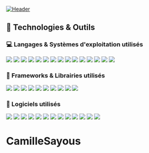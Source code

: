 [![Header](https://github.com/CamilleSA/CamilleSayous/blob/main/HeaderGithub.png "Header")](https://some-url.dev/)

## 🔧 Technologies & Outils
### 💻 Langages & Systèmes d'exploitation utilisés
![](https://img.shields.io/badge/Code-Python-informational?style=flat&logo=python&logoColor=white&color=6e67b6)
![](https://img.shields.io/badge/Code-C-informational?style=flat&logo=c&logoColor=white&color=6e67b6)
![](https://img.shields.io/badge/Code-C++-6e67b6.svg?style=flat&logo=c%2B%2B)
![](https://img.shields.io/badge/Code-CSharp-6e67b6.svg?style=flat&logo=csharp)
![](https://img.shields.io/badge/Code-HTML-6e67b6.svg?style=flat&logo=html5&logoColor=white)
![](https://img.shields.io/badge/Code-CSS-6e67b6.svg?style=flat&logo=css3&logoColor=white)
![](https://img.shields.io/badge/Code-Sass-6e67b6.svg?style=flat&logo=sass&logoColor=white)
![](https://img.shields.io/badge/Code-JavaScript-6e67b6.svg?style=flat&logo=javascript&logoColor=white)
![](https://img.shields.io/badge/Code-TypeScript-6e67b6.svg?style=flat&logo=typescript&logoColor=white)
![](https://img.shields.io/badge/Code-JSON-6e67b6.svg?style=flat&logo=json&logoColor=white)
![](https://img.shields.io/badge/Code-Docker-6e67b6.svg?style=flat&logo=docker&logoColor=white)
![](https://img.shields.io/badge/Code-Java-6e67b6.svg?style=flat&logo=java&logoColor=white)
![](https://img.shields.io/badge/Code-PHP-6e67b6.svg?style=flat&logo=php&logoColor=white)
![](https://img.shields.io/badge/OS-Linux-informational?style=flat&logo=linux&logoColor=white&color=6e67b6)
![](https://img.shields.io/badge/OS-Windows-informational?style=flat&logo=windows&logoColor=white&color=6e67b6)

### 📘 Frameworks & Librairies utilisés
![](https://img.shields.io/badge/Framework-ReactJS-informational?style=flat&logo=react&logoColor=white&color=6e67b6)
![](https://img.shields.io/badge/Framework-ReactNative-informational?style=flat&logo=react&logoColor=white&color=6e67b6)
![](https://img.shields.io/badge/Framework-Meteor-informational?style=flat&logo=meteor&logoColor=white&color=6e67b6)
![](https://img.shields.io/badge/Framework-Angular-informational?style=flat&logo=angular&logoColor=white&color=6e67b6)
![](https://img.shields.io/badge/Framework-VueJS-informational?style=flat&logo=vue.js&logoColor=white&color=6e67b6)
![](https://img.shields.io/badge/Framework-Bootstrap-informational?style=flat&logo=bootstrap&logoColor=white&color=6e67b6)
![](https://img.shields.io/badge/Framework-Flask-informational?style=flat&logo=flask&logoColor=white&color=6e67b6)
![](https://img.shields.io/badge/Framework-Django-informational?style=flat&logo=django&logoColor=white&color=6e67b6)
![](https://img.shields.io/badge/Library-JQuery-informational?style=flat&logo=jquery&logoColor=white&color=6e67b6)
![](https://img.shields.io/badge/Library-ChartJS-informational?style=flat&logo=chart.js&logoColor=white&color=6e67b6)

### 💽 Logiciels utilisés
![](https://img.shields.io/badge/Software-VsCode-informational?style=flat&logo=visualstudiocode&logoColor=white&color=6e67b6)
![](https://img.shields.io/badge/Software-Unity-informational?style=flat&logo=unity&logoColor=white&color=6e67b6)
![](https://img.shields.io/badge/Software-Blender-informational?style=flat&logo=blender&logoColor=white&color=6e67b6)
![](https://img.shields.io/badge/Software-Jupyter-informational?style=flat&logo=jupyter&logoColor=white&color=6e67b6)
![](https://img.shields.io/badge/Software-Kubernetes-informational?style=flat&logo=kubernetes&logoColor=white&color=6e67b6)
![](https://img.shields.io/badge/Software-Jenkins-informational?style=flat&logo=jenkins&logoColor=white&color=6e67b6)
![](https://img.shields.io/badge/Software-Wordpress-informational?style=flat&logo=wordpress&logoColor=white&color=6e67b6)
![](https://img.shields.io/badge/Software-AndroidStudio-informational?style=flat&logo=androidstudio&logoColor=white&color=6e67b6)
![](https://img.shields.io/badge/Software-Expo-informational?style=flat&logo=expo&logoColor=white&color=6e67b6)
![](https://img.shields.io/badge/Software-Gimp-informational?style=flat&logo=gimp&logoColor=white&color=6e67b6)
![](https://img.shields.io/badge/Software-Git-informational?style=flat&logo=git&logoColor=white&color=6e67b6)
![](https://img.shields.io/badge/Software-Github-informational?style=flat&logo=github&logoColor=white&color=6e67b6)
![](https://img.shields.io/badge/Software-Gitlab-informational?style=flat&logo=gitlab&logoColor=white&color=6e67b6)

# CamilleSayous
